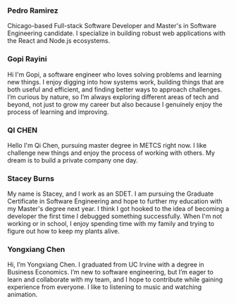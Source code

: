 ### Pedro Ramirez

Chicago-based Full-stack Software Developer and Master's in Software Engineering candidate. I specialize in building robust web applications with the React and Node.js ecosystems.



### Gopi Rayini

Hi I'm Gopi, a software engineer who loves solving problems and learning new things. I enjoy digging into how systems work, building things that are both useful and efficient, and finding better ways to approach challenges. I’m curious by nature, so I’m always exploring different areas of tech and beyond, not just to grow my career but also because I genuinely enjoy the process of learning and improving.



### QI CHEN

Hello I'm Qi Chen, pursuing master degree in METCS right now. I like challenge new things and enjoy the process of working with others. My dream is to build a private company one day. 


### Stacey Burns

My name is Stacey, and I work as an SDET. I am pursuing the Graduate Certificate in Software Engineering and hope to further my education with my Master's degree next year. I think I got hooked to the idea of becoming a developer the first time I debugged something successfully.
When I'm not working or in school, I enjoy spending time with my family and trying to figure out how to keep my plants alive. 


### Yongxiang Chen

Hi, I’m Yongxiang Chen. I graduated from UC Irvine with a degree in Business Economics. I’m new to software engineering, but I’m eager to learn and collaborate with my team, and I hope to contribute while gaining experience from everyone. I like to listening to music and watching animation.